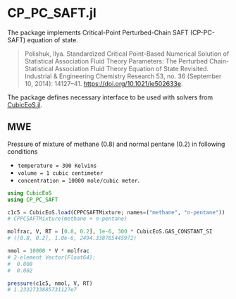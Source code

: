 # CP_PC_SAFT.jl

The package implements Critical-Point Perturbed-Chain SAFT (CP-PC-SAFT) equation of state.

>Polishuk, Ilya.
>Standardized Critical Point-Based Numerical Solution of Statistical Association Fluid Theory Parameters: The Perturbed Chain-Statistical Association Fluid Theory Equation of State Revisited.
>Industrial & Engineering Chemistry Research 53, no. 36 (September 10, 2014): 14127–41.
>https://doi.org/10.1021/ie502633e.

The package defines necessary interface to be used with solvers from [CubicEoS.jl](https://github.com/vvpisarev/CubicEoS.jl).


## MWE

Pressure of mixture of methane (0.8) and normal pentane (0.2) in following conditions

- `temperature = 300 Kelvins`
- `volume = 1 cubic centimeter`
- `concentration = 10000 mole/cubic meter`.

```julia
using CubicEoS
using CP_PC_SAFT

c1c5 = CubicEoS.load(CPPCSAFTMixture; names=("methane", "n-pentane"))
# CPPCSAFTMixture(methane + n-pentane)

molfrac, V, RT = [0.8, 0.2], 1e-6, 300 * CubicEoS.GAS_CONSTANT_SI
# ([0.8, 0.2], 1.0e-6, 2494.338785445972)

nmol = 10000 * V * molfrac
# 2-element Vector{Float64}:
#  0.008
#  0.002

pressure(c1c5, nmol, V, RT)
# 1.2332733885731127e7
```
